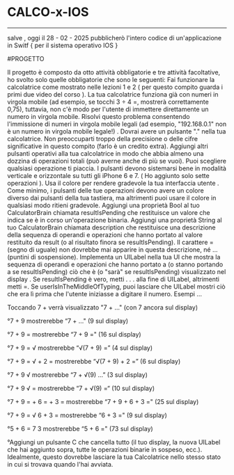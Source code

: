 # CALCO-x-IOS

------------------------------------------------------------

salve , oggi il 28 - 02 - 2025 pubblicherò l'intero codice 
di un'applicazione in Switf { per il sistema operativo IOS }

#PROGETTO

Il progetto è composto da otto attività obbligatorie e tre attività facoltative, ho svolto solo quelle obbligatorie che sono le seguenti:
Fai funzionare la calcolatrice come mostrato nelle lezioni 1 e 2 ( per questo compito guarda i primi due video del corso ).
La tua calcolatrice funziona già con numeri in virgola mobile (ad esempio, se tocchi 3 ÷ 4 =, mostrerà correttamente 0,75), tuttavia, non c'è modo per l'utente di immettere direttamente un numero in virgola mobile. Risolvi questo problema consentendo l'immissione di numeri in virgola mobile legali (ad esempio, "192.168.0.1" non è un numero in virgola mobile legale!) . Dovrai avere un pulsante "." nella tua calcolatrice. Non preoccuparti troppo della precisione o delle cifre significative in questo compito (farlo è un credito extra).
Aggiungi altri pulsanti operativi alla tua calcolatrice in modo che abbia almeno una dozzina di operazioni totali (può averne anche di più se vuoi). Puoi scegliere qualsiasi operazione ti piaccia. I pulsanti devono sistemarsi bene in modalità verticale e orizzontale su tutti gli iPhone 6 e 7. ( Ho aggiunto solo sette operazioni ).
Usa il colore per rendere gradevole la tua interfaccia utente . Come minimo, i pulsanti delle tue operazioni devono avere un colore diverso dai pulsanti della tua tastiera, ma altrimenti puoi usare il colore in qualsiasi modo ritieni gradevole.
Aggiungi una proprietà Bool al tuo CalculatorBrain chiamata resultIsPending che restituisce un valore che indica se è in corso un'operazione binaria.
Aggiungi una proprietà String al tuo CalculatorBrain chiamata description che restituisce una descrizione della sequenza di operandi e operazioni che hanno portato al valore restituito da result (o al risultato finora se resultIsPending). Il carattere = (segno di uguale) non dovrebbe mai apparire in questa descrizione, né ... (puntini di sospensione).
Implementa un UILabel nella tua UI che mostra la sequenza di operandi e operazioni che hanno portato a (o stanno portando a se resultIsPending) ciò che è (o "sarà" se resultIsPending) visualizzato nel display . Se resultIsPending è vero, metti . . . alla fine di UILabel, altrimenti metti =. Se userIsInTheMiddleOfTyping, puoi lasciare che UILabel mostri ciò che era lì prima che l'utente iniziasse a digitare il numero. Esempi ...

Toccando 7 + verrà visualizzato "7 + ..." (con 7 ancora sul display)

°7 + 9 mostrerebbe “7 + ..." (9 sul display)

°7 + 9 = mostrerebbe “7 + 9 =" (16 sul display)

°7 + 9 = √ mostrerebbe “√(7 + 9) =” (4 sul display)

°7 + 9 = √ + 2 = mostrerebbe “√(7 + 9) + 2 =” (6 sul display)

°7 + 9 √ mostrerebbe “7 + √(9) ...” (3 sul display)

°7 + 9 √ = mostrerebbe “7 + √(9) =“ (10 sul display)

°7 + 9 = + 6 = + 3 = mostrerebbe “7 + 9 + 6 + 3 =" (25 sul display)

°7 + 9 = √ 6 + 3 = mostrerebbe “6 + 3 =" (9 sul display)

°5 + 6 = 7 3 mostrerebbe “5 + 6 =" (73 sul display)


°Aggiungi un pulsante C che cancella tutto (il tuo display, la nuova UILabel che hai aggiunto sopra, tutte le operazioni binarie in sospeso, ecc.). Idealmente, questo dovrebbe lasciare la tua Calcolatrice nello stesso stato in cui si trovava quando l'hai avviata.
